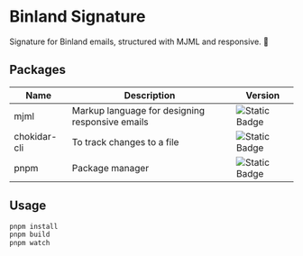 # Binland Signature

Signature for Binland emails, structured with MJML and responsive. 🚀

## Packages

| Name | Description | Version |
|------|-------------|---------|
| mjml | Markup language for designing responsive emails| ![Static Badge](https://img.shields.io/badge/4.15.3-blue)|
| chokidar-cli | To track changes to a file| ![Static Badge](https://img.shields.io/badge/3.0.0-blue)|
| pnpm | Package manager| ![Static Badge](https://img.shields.io/badge/10.12.1-blue)|

## Usage

```bash
pnpm install
pnpm build
pnpm watch
```
